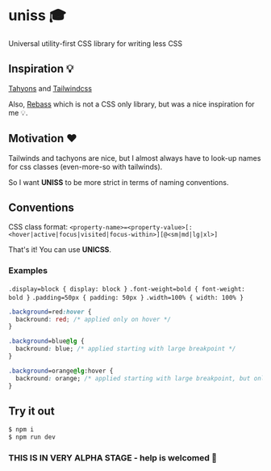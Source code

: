 # uniss 🎓

Universal utility-first CSS library for writing less CSS

## Inspiration 💡

[Tahyons](https://tachyons.io/) and [Tailwindcss](https://tailwindcss.com/)

Also, [Rebass](https://rebassjs.org/) which is not a CSS only library, but was a nice inspiration for me 💡.

## Motivation ❤️

Tailwinds and tachyons are nice, but I almost always have to look-up names for css classes (even-more-so with tailwinds).

So I want **UNISS** to be more strict in terms of naming conventions.

## Conventions

CSS class format: `<property-name>=<property-value>[:<hover|active|focus|visited|focus-within>][@<sm|md|lg|xl>]`

That's it! You can use **UNICSS**.

### Examples

`.display=block { display: block }`
`.font-weight=bold { font-weight: bold }`
`.padding=50px { padding: 50px }`
`.width=100% { width: 100% }`

```css
.background=red:hover {
  backround: red; /* applied only on hover */
}
```

```css
.background=blue@lg {
  backround: blue; /* applied starting with large breakpoint */
}
```

```css
.background=orange@lg:hover {
  backround: orange; /* applied starting with large breakpoint, but only on hover */
}
```

## Try it out

```sh
$ npm i
$ npm run dev
```

### THIS IS IN VERY ALPHA STAGE - help is welcomed 💪
